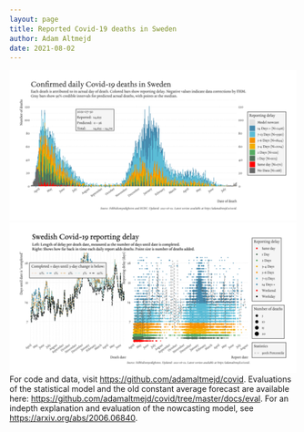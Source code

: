 ```yaml
---
layout: page
title: Reported Covid-19 deaths in Sweden
author: Adam Altmejd
date: 2021-08-02
---
```


![Graph of Swedish Covid-19 deaths with reporting delay.](deaths_lag_sweden_2021-08-02.png "Swedish Covid-19 deaths.")
![Graph of Swedish Covid-19 reporting delay in daily deaths.](lag_trend_sweden_2021-08-02.png "Trend in Swedish Covid-19 mortality reporting delay.")
For code and data, visit <https://github.com/adamaltmejd/covid>.
Evaluations of the statistical model and the old constant average forecast are available here: <https://github.com/adamaltmejd/covid/tree/master/docs/eval>.
For an indepth explanation and evaluation of the nowcasting model, see <https://arxiv.org/abs/2006.06840>.
